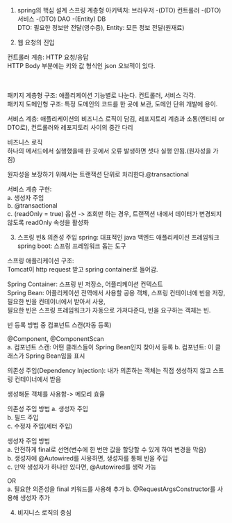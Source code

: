 1. spring의 핵심 설계
스프링 계층형 아키텍처: 브라우저 -(DTO) 컨트롤러 -(DTO) 서비스 -(DTO) DAO -(Entity) DB  
DTO: 필요한 정보만 전달(영수증), Entity: 모든 정보 전달(원재료)  

2. 웹 요청의 진입

컨트롤러 계층: HTTP 요청/응답  
HTTP Body 부분에는 키와 값 형식인 json 오브젝이 있다.    

<br><br>
패키지 계층형 구조: 애플리케이션 기능별로 나눈다. 컨트롤러, 서비스 각각.  
패키지 도메인형 구조: 특정 도메인의 코드를 한 곳에 보관, 도메인 단위 개발에 용이.

서비스 계층: 애플리케이션의 비즈니스 로직이 담김, 레포지토리 계층과 소통(엔티티 or DTO로), 컨트롤러와 레포지토리 사이의 중간 다리  

비즈니스 로직  
하나의 메서드에서 실행했을때 한 곳에서 오류 발생하면 셋다 실행 안됨.(원자성을 가짐)  

원자성을 보장하기 위해서는 트랜잭션 단위로 처리한다.@transactional  

서비스 계층 구현:  
a. 생성자 주입  
b. @transactional  
c. (readOnly = true) 옵션 -> 조회만 하는 경우, 트랜잭션 내에서 데이터가 변경되지 않도록 readOnly 속성을 활성화  

3. 스프링 빈& 의존성 주입
spring: 대표적인 java 백엔드 애플리케이션 프레임워크
spring boot: 스프링 프레임워크 돕는 도구

스프링 애플리케이션 구조:  
Tomcat이 http request 받고 spring container로 들어감.  

Spring Container: 스프링 빈 저장소, 어플리케이션 컨텍스트  
Spring Bean: 어플리케이션 전역에서 사용할 공용 객체, 스프링 컨테이너에 빈을 저장, 필요한 빈을 컨테이너에서 받아서 사용,    
필요한 빈은 스프링 프레임워크가 자동으로 가져다준다, 빈을 요구하는 객체는 빈.  

빈 등록 방법 중 컴포넌트 스캔(자동 등록)  

@Component, @ComponentScan  
a. 컴포넌트 스캔: 어떤 클래스들이 Spring Bean인지 찾아서 등록
b. 컴포넌트: 이 클래스가 Spring Bean임을 표시

의존성 주입(Dependency Injection): 내가 의존하는 객체는 직접 생성하지 않고 스프링 컨테이너에서 받음  

생성해둔 객체를 사용함-> 메모리 효율  

의존성 주입 방법
a. 생성자 주입  
b. 필드 주입  
c. 수정자 주입(세터 주입)  

생성자 주입 방법  
a. 안전하게 final로 선언(변수에 한 번만 값을 할당할 수 있게 하여 변경을 막음)  
b. 생성자에 @Autowired를 사용하면, 생성자를 통해 빈을 주입  
c. 만약 생성자가 하나만 있다면, @Autowired를 생략 가능  

OR  
a. 필요한 의존성을 final 키워드를 사용해 추가
b. @RequestArgsConstructor를 사용해 생성자 추가  



   

4. 비지니스 로직의 중심
